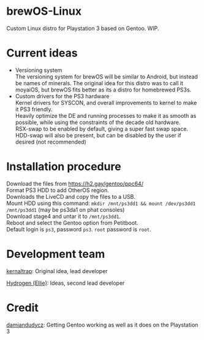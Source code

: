 # brewOS-Linux
Custom Linux distro for Playstation 3 based on Gentoo. WIP.
# Current ideas
- Versioning system<br>
  The versioning system for brewOS will be similar to Android, but instead be names of minerals. The original idea for this distro was to call it moyaiOS, but brewOS fits better as its a distro for homebrewed PS3s.
- Custom drivers for the PS3 hardware<br>
  Kernel drivers for SYSCON, and overall improvements to kernel to make it PS3 friendly.<br>
  Heavily optimize the DE and running processes to make it as smooth as possible, while using the constraints of the decade old hardware.<br>
  RSX-swap to be enabled by default, giving a super fast swap space. HDD-swap will also be present, but can be disabled by the user if desired (not recommended)
# Installation procedure
Download the files from https://h2.gay/gentoo/ppc64/<br>
Format PS3 HDD to add OtherOS region.<br>Downloads the LiveCD and copy the files to a USB.<br>Mount HDD using this command: `mkdir /mnt/ps3dd1 && mount /dev/ps3dd1 /mnt/ps3dd1` (may be ps3da1 on phat consoles)<br>Download stage4 and untar it to `/mnt/ps3dd1`.<br>Reboot and select the Gentoo option from Petitboot.<br>Default login is `ps3`, password `ps3`. `root` password is `root`.
# Development team
[kernaltrap](https://github.com/kernaltrap8): Original idea, lead developer

[Hydrogen (Ellie)](https://github.com/Hydrogen8): Ideas, second lead developer

# Credit
[damiandudycz](https://github.com/damiandudycz): Getting Gentoo working as well as it does on the Playstation 3
